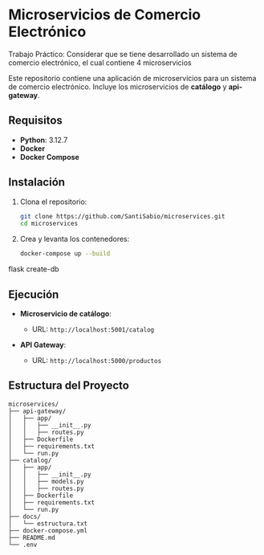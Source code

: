 # Microservicios de Comercio Electrónico

Trabajo Práctico: Considerar que se tiene desarrollado un sistema de comercio electrónico, el cual contiene 4 microservicios

Este repositorio contiene una aplicación de microservicios para un sistema de comercio electrónico. Incluye los microservicios de **catálogo** y **api-gateway**.

## Requisitos

- **Python**: 3.12.7
- **Docker**
- **Docker Compose**

## Instalación

1. Clona el repositorio:
    ```bash
    git clone https://github.com/SantiSabio/microservices.git
    cd microservices
    ```

2. Crea y levanta los contenedores:
    ```bash
    docker-compose up --build
    ```
flask create-db

## Ejecución

- **Microservicio de catálogo**:
    - URL: `http://localhost:5001/catalog`
    
- **API Gateway**:
    - URL: `http://localhost:5000/productos`

## Estructura del Proyecto

```plaintext
microservices/
├── api-gateway/
│   ├── app/
│   │   ├── __init__.py
│   │   ├── routes.py
│   ├── Dockerfile
│   ├── requirements.txt
│   └── run.py
├── catalog/
│   ├── app/
│   │   ├── __init__.py
│   │   ├── models.py
│   │   ├── routes.py
│   ├── Dockerfile
│   ├── requirements.txt
│   └── run.py
├── docs/
│   └── estructura.txt
├── docker-compose.yml
├── README.md
└── .env
